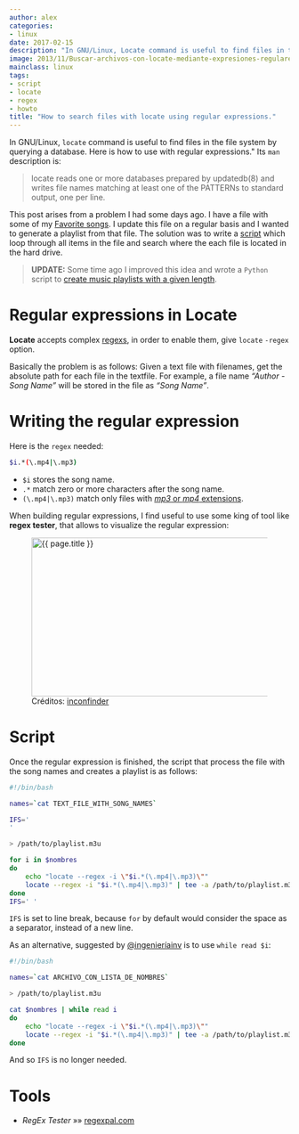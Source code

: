 ```yaml
---
author: alex
categories:
- linux
date: 2017-02-15
description: "In GNU/Linux, Locate command is useful to find files in the file system by querying a database. Here is how to use with regular expressions."
image: 2013/11/Buscar-archivos-con-locate-mediante-expresiones-regulares-complejas.png
mainclass: linux
tags:
- script
- locate
- regex
- howto
title: "How to search files with locate using regular expressions."
---
```


In GNU/Linux, `locate` command is useful to find files in the file system by querying a database. Here is how to use with regular expressions." Its `man` description is:

> locate reads one or more databases prepared by updatedb(8) and writes file names matching at least one of the PATTERNs to standard output, one per line.

This post arises from a problem I had some days ago. I have a file with some of my <a href="https://www.youtube.com/playlist?list=PLINUjqv9_oyrI4SXWqf-sBhoUnxHe2bRh" target="_blank" title="Favorite songs">Favorite songs</a>. I update this file on a regular basis and I wanted to generate a playlist from that file. The solution was to write a [script][2] which loop through all items in the file and search where the each file is located in the hard drive.

> __UPDATE:__ Some time ago I improved this idea and wrote a `Python` script to [create music playlists with a given length](https://elbauldelprogramador.com/en/generar-listas-de-reproduccion-determinada-duracion-python/ "create music playlists with a given length").

# Regular expressions in Locate

<!--more--><!--ad-->

__Locate__ accepts complex [regexs][3], in order to enable them, give `locate` `-regex` option.

Basically the problem is as follows: Given a text file with filenames, get the absolute path for each file in the textfile. For example, a file name _“Author - Song Name”_ will be stored in the file as _“Song Name”_.

# Writing the regular expression

Here is the `regex` needed:

```bash
$i.*(\.mp4|\.mp3)
```
- `$i` stores the song name.
- `.*` match zero or more characters after the song name.
- `(\.mp4|\.mp3)` match only files with [_mp3_ or _mp4_ extensions][4].

When building regular expressions, I find useful to use some king of tool like __regex tester__, that allows to visualize the regular expression:

<figure>
    <img on="tap:lightbox1" role="button" tabindex="0" layout="responsive" src="/img/2013/11/Buscar-archivos-con-locate-mediante-expresiones-regulares-complejas.png" title="{{ page.title }}" alt="{{ page.title }}" width="627px" height="285px"></img>
    <figcaption>Créditos: <a href="https://www.iconfinder.com/icons/33644/terminal_icon" target="_blank">inconfinder</a></figcaption>
</figure>

# Script

Once the regular expression is finished, the script that process the file with the song names and creates a playlist is as follows:

```bash
#!/bin/bash

names=`cat TEXT_FILE_WITH_SONG_NAMES`

IFS='
'

> /path/to/playlist.m3u

for i in $nombres
do
    echo "locate --regex -i \"$i.*(\.mp4|\.mp3)\""
    locate --regex -i "$i.*(\.mp4|\.mp3)" | tee -a /path/to/playlist.m3u
done
IFS=' '
```

`IFS` is set to line break, because `for` by default would consider the space as a separator, instead of a new line.

As an alternative, suggested  by [@ingenieríainv](https://twitter.com/ingenieriainv/status/769135025216483328) is to use `while read $i`:

```bash
#!/bin/bash

names=`cat ARCHIVO_CON_LISTA_DE_NOMBRES`

> /path/to/playlist.m3u

cat $nombres | while read i
do
    echo "locate --regex -i \"$i.*(\.mp4|\.mp3)\""
    locate --regex -i "$i.*(\.mp4|\.mp3)" | tee -a /path/to/playlist.m3u
done
```

And so `IFS` is no longer needed.

# Tools

- *RegEx Tester* »» <a href="http://regexpal.com/" target="_blank">regexpal.com</a>

 [1]: https://elbauldelprogramador.com/bases-de-datos/ "Bases de Datos"
 [2]: https://elbauldelprogramador.com/tags/bash "Categoría script"
 [3]: https://elbauldelprogramador.com/tags/regex "Artículos sobre expresiones regulares"
 [4]: https://elbauldelprogramador.com/cual-es-la-diferencia-entre-los-distintos-formatos-de-audio-y-cual-deberia-elegir/ "¿Cual es la diferencia entre los distintos formatos de audio, y cual debería elegir?"
